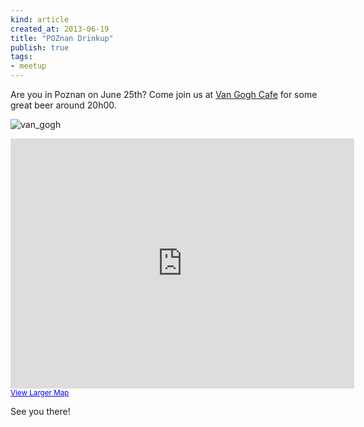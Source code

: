 ```yaml
---
kind: article
created_at: 2013-06-19
title: "POZnan Drinkup"
publish: true
tags:
- meetup
---
```


Are you in Poznan on June 25th? Come join us at [Van Gogh Cafe](https://www.google.com/maps?q=Van+Gogh+Cafe,+%C5%BBydowska,+Poznan,+Poland&hl=en&ie=UTF8&sll=37.56454,-77.457025&sspn=0.005604,0.009431&oq=Poznan+van+gogh+cafe&hq=Van+Gogh+Cafe,&hnear=%C5%BBydowska,+Pozna%C5%84,+Greater+Poland+Voivodeship,+Poland&t=m&z=16&iwloc=A) for some great beer around 20h00.

![van_gogh](/assets/images/van_gogh.jpg "Van Gogh Cafe")

<iframe width="550" height="400" frameborder="0" scrolling="no" marginheight="0" marginwidth="0" src="https://www.google.com/maps?q=Van+Gogh+Cafe,+%C5%BBydowska,+Poznan,+Poland&amp;hl=en&amp;ie=UTF8&amp;sll=37.56454,-77.457025&amp;sspn=0.005604,0.009431&amp;oq=Poznan+van+gogh+cafe&amp;hq=Van+Gogh+Cafe,&amp;hnear=%C5%BBydowska,+Pozna%C5%84,+Greater+Poland+Voivodeship,+Poland&amp;t=m&amp;z=14&amp;iwloc=A&amp;cid=8393171283476897833&amp;ll=52.410082,16.935115&amp;output=embed"></iframe><br /><small><a href="https://www.google.com/maps?q=Van+Gogh+Cafe,+%C5%BBydowska,+Poznan,+Poland&amp;hl=en&amp;ie=UTF8&amp;sll=37.56454,-77.457025&amp;sspn=0.005604,0.009431&amp;oq=Poznan+van+gogh+cafe&amp;hq=Van+Gogh+Cafe,&amp;hnear=%C5%BBydowska,+Pozna%C5%84,+Greater+Poland+Voivodeship,+Poland&amp;t=m&amp;z=14&amp;iwloc=A&amp;cid=8393171283476897833&amp;ll=52.410082,16.935115&amp;source=embed" style="color:#0000FF;text-align:left">View Larger Map</a></small>

See you there!